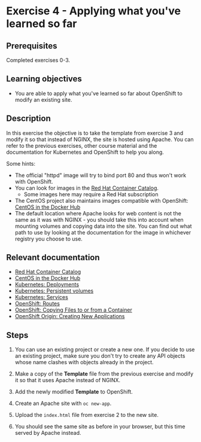 # Exercise 4 - Applying what you've learned so far

## Prerequisites

Completed exercises 0-3.

## Learning objectives

* You are able to apply what you've learned so far about OpenShift to modify
  an existing site.

## Description

In this exercise the objective is to take the template from exercise 3 and
modify it so that instead of NGINX, the site is hosted using Apache. You can
refer to the previous exercises, other course material and the documentation for
Kubernetes and OpenShift to help you along.

Some hints:
* The official "httpd" image will try to bind port 80 and thus won't work with
  OpenShift.
* You can look for images in the
  [Red Hat Container Catalog](https://access.redhat.com/containers/).
  * Some images here may require a Red Hat subscription
* The CentOS project also maintains images compatible with OpenShift:
  [CentOS in the Docker Hub](https://hub.docker.com/u/centos/)
* The default location where Apache looks for web content is not the same as it
  was with NGINX - you should take this into account when mounting volumes and
  copying data into the site. You can find out what path to use by looking at
  the documentation for the image in whichever registry you choose to use.

## Relevant documentation

* [Red Hat Container Catalog](https://access.redhat.com/containers/)
* [CentOS in the Docker Hub](https://hub.docker.com/u/centos/)
* [Kubernetes: Deployments](https://kubernetes.io/docs/concepts/workloads/controllers/deployment/)
* [Kubernetes: Persistent volumes](https://kubernetes.io/docs/concepts/storage/persistent-volumes/)
* [Kubernetes: Services](https://kubernetes.io/docs/concepts/services-networking/service/)
* [OpenShift: Routes](https://docs.openshift.org/3.6/architecture/networking/routes.html)
* [OpenShift: Copying Files to or from a Container](https://docs.openshift.org/latest/dev_guide/copy_files_to_container.html)
* [OpenShift Origin: Creating New Applications](https://docs.openshift.org/3.6/dev_guide/application_lifecycle/new_app.html)

## Steps

1. You can use an existing project or create a new one. If you decide to use an
   existing project, make sure you don't try to create any API objects whose
   name clashes with objects already in the project.

2. Make a copy of the **Template** file from the previous exercise and modify it
   so that it uses Apache instead of NGINX.

3. Add the newly modified **Template** to OpenShift.

4. Create an Apache site with `oc new-app`.

5. Upload the `index.html` file from exercise 2 to the new site.

6. You should see the same site as before in your browser, but this time served
   by Apache instead.
